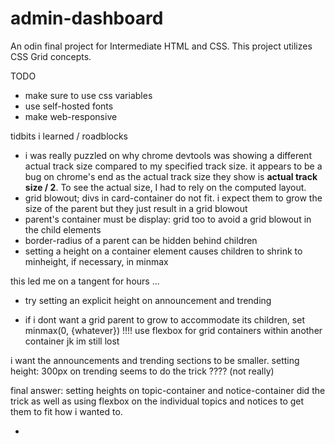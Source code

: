 # admin-dashboard
An odin final project for Intermediate HTML and CSS. This project utilizes CSS Grid concepts.

TODO
- make sure to use css variables
- use self-hosted fonts
- make web-responsive

tidbits i learned / roadblocks
- i was really puzzled on why chrome devtools was showing a different actual track size compared to my specified track size. it appears to be a bug on chrome's end as the actual track size they show is **actual track size / 2**. To see the actual size, I had to rely on the computed layout.
- grid blowout; divs in card-container do not fit. i expect them to grow the size of the parent but they just result in a grid blowout
- parent's container must be display: grid too to avoid a grid blowout in the child elements
- border-radius of a parent can be hidden behind children
- setting a height on a container element causes children to shrink to minheight, if necessary, in minmax

this led me on a tangent for hours ...
<!-- TODO -->
- try setting an explicit height on announcement and trending
<!-- * -->
- if i dont want a grid parent to grow to accommodate its children, set minmax(0, {whatever})
!!!! use flexbox for grid containers within another container 
jk im still lost
<!-- ! problem -->
i want the announcements and trending sections to be smaller.
setting height: 300px on trending seems to do the trick ???? (not really)
<!-- * solved -->
final answer: setting heights on topic-container and notice-container did the trick as well as using flexbox on the individual topics and notices to get them to fit how i wanted to.
<!-- * DONE -->

- 